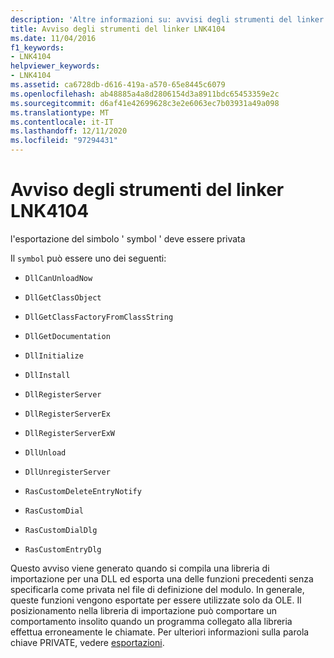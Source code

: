 ```yaml
---
description: 'Altre informazioni su: avvisi degli strumenti del linker LNK4104'
title: Avviso degli strumenti del linker LNK4104
ms.date: 11/04/2016
f1_keywords:
- LNK4104
helpviewer_keywords:
- LNK4104
ms.assetid: ca6728db-d616-419a-a570-65e8445c6079
ms.openlocfilehash: ab48885a4a8d2806154d3a8911bdc65453359e2c
ms.sourcegitcommit: d6af41e42699628c3e2e6063ec7b03931a49a098
ms.translationtype: MT
ms.contentlocale: it-IT
ms.lasthandoff: 12/11/2020
ms.locfileid: "97294431"
---
```

# <a name="linker-tools-warning-lnk4104"></a>Avviso degli strumenti del linker LNK4104

l'esportazione del simbolo ' symbol ' deve essere privata

Il `symbol` può essere uno dei seguenti:

- `DllCanUnloadNow`

- `DllGetClassObject`

- `DllGetClassFactoryFromClassString`

- `DllGetDocumentation`

- `DllInitialize`

- `DllInstall`

- `DllRegisterServer`

- `DllRegisterServerEx`

- `DllRegisterServerExW`

- `DllUnload`

- `DllUnregisterServer`

- `RasCustomDeleteEntryNotify`

- `RasCustomDial`

- `RasCustomDialDlg`

- `RasCustomEntryDlg`

Questo avviso viene generato quando si compila una libreria di importazione per una DLL ed esporta una delle funzioni precedenti senza specificarla come privata nel file di definizione del modulo. In generale, queste funzioni vengono esportate per essere utilizzate solo da OLE. Il posizionamento nella libreria di importazione può comportare un comportamento insolito quando un programma collegato alla libreria effettua erroneamente le chiamate. Per ulteriori informazioni sulla parola chiave PRIVATE, vedere [esportazioni](../../build/reference/exports.md).
